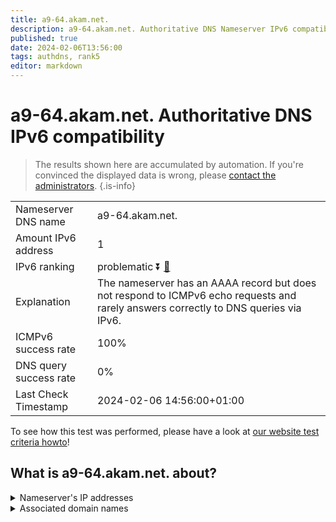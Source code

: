 ```yaml
---
title: a9-64.akam.net.
description: a9-64.akam.net. Authoritative DNS Nameserver IPv6 compatibility
published: true
date: 2024-02-06T13:56:00
tags: authdns, rank5
editor: markdown
---
```


# a9-64.akam.net. Authoritative DNS IPv6 compatibility

> The results shown here are accumulated by automation. If you're convinced the displayed data is wrong, please [contact the administrators](/howto/chat). 
{.is-info}




|   |   |
| - | - |
| Nameserver DNS name | a9-64.akam.net.
| Amount IPv6 address | 1
| IPv6 ranking | problematic :arrow_double_down: [🔗](/howto/ranking) |
| Explanation | The nameserver has an AAAA record but does not respond to ICMPv6 echo requests and rarely answers correctly to DNS queries via IPv6. |
| ICMPv6 success rate | 100%|
| DNS query success rate | 0% |
| Last Check Timestamp | 2024-02-06 14:56:00+01:00 |

To see how this test was performed, please have a look at [our website test criteria howto](/howto/testcriteria/authdns)!


## What is a9-64.akam.net. about?




<details>
<summary>Nameserver's IP addresses</summary>

2a02:26f0:117::40

</details>



<details>
<summary>Associated domain names</summary>

www.nissan-global.com

</details>
